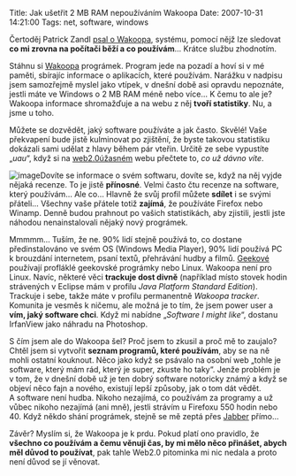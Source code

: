 Title: Jak ušetřit 2 MB RAM nepoužíváním Wakoopa
Date: 2007-10-31 14:21:00
Tags: net, software, windows

Čertoděj Patrick Zandl
[psal o Wakoopa](http://certodej.mypublicsquare.com/view/wakoopa-nech-te-se),
systému, pomocí nějž lze sledovat
**co mi zrovna na počítači běží a co používám**… Krátce službu
zhodnotím.

Stáhnu si [Wakoopa](http://wakoopa.com/) prográmek. Program jede na
pozadí a hoví si v mé paměti, sbírajíc informace o aplikacích,
které používám. Narážku v nadpisu jsem samozřejmě myslel jako
vtípek, v dnešní době asi opravdu nepoznáte, jestli máte ve Windows
o 2 MB RAM méně nebo více… K čemu to ale je? Wakoopa informace
shromažďuje a na webu z něj **tvoří statistiky**. Nu, a jsme
u toho.

Můžete se dozvědět, jaký software používáte a jak často. Skvělé!
Vaše překvapení bude jistě kulminovat po zjištění, že byste takovou
statistiku dokázali sami udělat z hlavy během pár vteřin. Určitě ze
sebe vypustíte „*uau*“, když si na
[web2.0úžasném](http://en.wikipedia.org/wiki/Web_2.0) webu přečtete
to, *co už dávno víte*.

![image](http://blog.javorek.net/image/4/)Dovíte se informace
o svém softwaru, dovíte se, když na něj vyjde nějaká recenze. To je
jistě **přínosné**. Velmi často čtu recenze na software, který
používám… Ale co… Hlavně že svůj profil můžete **sdílet** i se
svými přáteli… Všechny vaše přátele totiž **zajímá**, že používáte
Firefox nebo Winamp. Denně budou prahnout po vašich statistikách,
aby zjistili, jestli jste náhodou nenainstalovali nějaký nový
prográmek.

Mmmmm… Tuším, že ne. 90% lidí stejně používá to, co dostane
předinstalováno ve svém OS (Windows Media Player), 90% lidí používá
PC k brouzdání internetem, psaní textů, přehrávání hudby a filmů.
[Geekové](http://cs.wikipedia.org/wiki/Geek) používají profláklé
geekovské prográmky nebo Linux. Wakoopa není pro Linux. Navíc,
některé věci **trackuje dost divně** (například místo stovek hodin
strávených v Eclipse mám v profilu
*Java Platform Standard Edition*). Trackuje i sebe, takže máte
v profilu permanentně *Wakoopa tracker*. Komunita je vesměs
k ničemu, ale možná je to tím, že jsem power user a
**vím, jaký software chci**. Když mi nabídne
„*Software I might like*“, dostanu IrfanView jako náhradu na
Photoshop.

S čím jsem ale do Wakoopa šel? Proč jsem to zkusil a proč mě to
zaujalo? Chtěl jsem si vytvořit
**seznam programů, které používám**, aby se na ně mohli ostatní
kouknout. Něco jako když se psávalo na osobní web „tohle je
software, který mám rád, který je super, zkuste ho taky“. Jenže
problém je v tom, že v dnešní době už je ten dobrý software
notoricky známý a když se objeví něco fajn a nového, existují lepší
způsoby, jak o tom dát vědět. A software není hudba. Nikoho
nezajímá, co používám za programy a už vůbec nikoho nezajímá (ani
mně), jestli strávím u Firefoxu 550 hodin nebo 40. Když někdo shání
prográmek, stejně se mě zeptá přes
[Jabber](http://blog.javorek.net/2007/09/23/jabber/) přímo…

Závěr? Myslím si, že Wakoopa je k prdu. Pokud platí ono pravidlo,
že
**všechno co používám a čemu věnuji čas, by mi mělo něco přinášet, abych měl důvod to používat**,
pak tahle Web2.0 pitominka mi nic nedala a proto není důvod se jí
věnovat.
